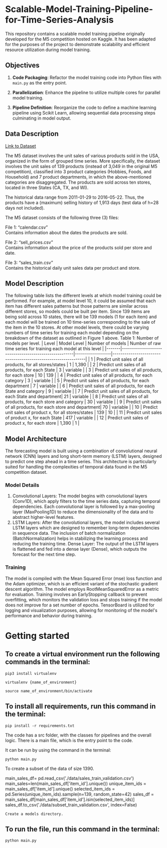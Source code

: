 # Scalable-Model-Training-Pipeline-for-Time-Series-Analysis

This repository contains a scalable model training pipeline originally developed for the M5 competition hosted on Kaggle. It has been adapted for the purposes of the project to demonstrate scalability and efficient resource utilization during model training.

## Objectives

1. **Code Packaging**: Refactor the model training code into Python files with `main.py` as the entry point.

2. **Parallelization**: Enhance the pipeline to utilize multiple cores for parallel model training.

3. **Pipeline Definition**: Reorganize the code to define a machine learning pipeline using Scikit Learn, allowing sequential data processing steps culminating in model output.

## Data Description

[Link to Dataset](https://www.kaggle.com/competitions/m5-forecasting-accuracy)

The M5 dataset involves the unit sales of various products sold in the USA, organized in the form of grouped time series. More specifically, the dataset involves the unit sales of 139 products (instead of 3,049 in the original M5 competition), classified into 3 product categories (Hobbies, Foods, and Household) and 7 product departments, in which the above-mentioned categories are disaggregated.  The products are sold across ten stores, located in three States (CA, TX, and WI).


The historical data range from 2011-01-29 to 2016-05-22. Thus, the products have a (maximum) selling history of 1,913 days (test data of h=28 days not included). 

The M5 dataset consists of the following three (3) files:

File 1: “calendar.csv” <br>
Contains information about the dates the products are sold.

File 2: “sell_prices.csv” <br>
Contains information about the price of the products sold per store and date.  

File 3: “sales_train.csv”  <br>
Contains the historical daily unit sales data per product and store.

## Model Description
The following table lists the different levels at which model training could be performed. For example, at model level 10, it could be assumed that each item has different sales patterns but those patterns are similar across different stores, so models could be built per item. Since 139 items are being sold across 10 states, there will be 139 models (1 for each item) and each model will be trained on 10 time-series corresponding to the sale of the item in the 10 stores. At other model levels, there could be varying numbers of time series for training each model depending on the breakdown of the dataset as outlined in Figure 1 above.
Table 1: Number of models per level.
| Level | Model Level                                          | Number of models | Number of raw time series for training each model at this level |
|-------|------------------------------------------------------|------------------|----------------------------------------------------------------|
| 1     | Predict unit sales of all products, for all stores/states      | 1                | 1,390                                                            |
| 2     | Predict unit sales of all products, for each State              | 3                | variable                                                         |
| 3     | Predict unit sales of all products, for each store              | 10               | 139                                                              |
| 4     | Predict unit sales of all products, for each category           | 3                | variable                                                         |
| 5     | Predict unit sales of all products, for each department         | 7                | variable                                                         |
| 6     | Predict unit sales of all products, for each State and category | 9                | variable                                                         |
| 7     | Predict unit sales of all products, for each State and department| 21               | variable                                                         |
| 8     | Predict unit sales of all products, for each store and category | 30               | variable                                                         |
| 9     | Predict unit sales of all products, for each store and department| 70               | variable                                                         |
| 10    | Predict unit sales of product x, for all stores/states          | 139              | 10                                                               |
| 11    | Predict unit sales of product x, for each State                 | 417              | variable                                                         |
| 12    | Predict unit sales of product x, for each store                 | 1,390            | 1                                                                |


## Model Architecture
The forecasting model is built using a combination of convolutional neural network (CNN) layers and long short-term memory (LSTM) layers, designed to predict one step ahead in a time series. This architecture is particularly suited for handling the complexities of temporal data found in the M5 competition dataset.

### Model Details
1. Convolutional Layers: The model begins with convolutional layers (Conv1D), which apply filters to the time series data, capturing temporal dependencies. Each convolutional layer is followed by a max-pooling layer (MaxPooling1D) to reduce the dimensionality of the data and to abstract higher-level features.
2. LSTM Layers: After the convolutional layers, the model includes several LSTM layers which are designed to remember long-term dependencies in sequence data. The inclusion of batch normalization (BatchNormalization) helps in stabilizing the learning process and reducing the training time.
Dense Layer: The output of the LSTM layers is flattened and fed into a dense layer (Dense), which outputs the forecast for the next time step.

### Training
The model is compiled with the Mean Squared Error (mse) loss function and the Adam optimizer, which is an efficient variant of the stochastic gradient descent algorithm.
The model employs RootMeanSquaredError as a metric for evaluation.
Training involves an EarlyStopping callback to prevent overfitting, which monitors the validation loss and stops training if the model does not improve for a set number of epochs.
TensorBoard is utilized for logging and visualization purposes, allowing for monitoring of the model's performance and behavior during training.

# Getting started
## To create a virtual environment run the following commands in the terminal:

```
pip3 install virtualenv
```
```
virtualenv {name_of_environment}
```
```
source name_of_environment/bin/activate
```


## To install all requirements, run this command in the terminal:
```
pip install -r requirements.txt
```

The code has a src folder, with the classes for pipelines and the overall logic. There is a main file, which is the entry point to the code.

It can be run by using the command in the terminal:
```
python main.py
```

To create a subset of the data of size 1390.

main_sales_df= pd.read_csv('./data/sales_train_validation.csv')
main_sales=len(main_sales_df['item_id'].unique())
unique_item_ids = main_sales_df['item_id'].unique()
selected_item_ids = pd.Series(unique_item_ids).sample(n=139, random_state=42)
sales_df = main_sales_df[main_sales_df['item_id'].isin(selected_item_ids)]
sales_df.to_csv('./data/subset_train_validation.csv', index=False)

```
Create a models directory.
```

## To run the file, run this command in the terminal:
```
python main.py
```




